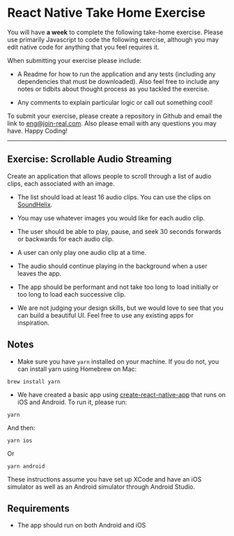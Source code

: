 # React Native Take Home Exercise

You will have **a week** to complete the following take-home exercise. Please use primarily Javascript to code the following exercise, although you may edit native code for anything that you feel requires it.

When submitting your exercise please include:

- A Readme for how to run the application and any tests (including any dependencies that must be downloaded). Also feel free to include any notes or tidbits about thought process as you tackled the exercise.

- Any comments to explain particular logic or call out something cool!

To submit your exercise, please create a repository in Github and email the link to [eng@join-real.com](mailto:eng@join-real.com). Also please email with any questions you may have. Happy Coding!

---

## Exercise: Scrollable Audio Streaming

Create an application that allows people to scroll through a list of audio clips, each associated with an image. 

- The list should load at least 16 audio clips. You can use the clips on [SoundHelix](https://www.soundhelix.com/audio-examples).

- You may use whatever images you would like for each audio clip.

- The user should be able to play, pause, and seek 30 seconds forwards or backwards for each audio clip. 

- A user can only play one audio clip at a time.

- The audio should continue playing in the background when a user leaves the app. 

- The app should be performant and not take too long to load initially or too long to load each successive clip.

- We are not judging your design skills, but we would love to see that you can build a beautiful UI. Feel free to use any existing apps for inspiration. 

## Notes
- Make sure you have `yarn` installed on your machine. If you do not, you can install yarn using Homebrew on Mac:
```
brew install yarn
```

- We have created a basic app using [create-react-native-app](https://github.com/expo/create-react-native-app) that runs on iOS and Android. To run it, please run:

```
yarn
```
And then:
```
yarn ios
```
Or
```
yarn android
```
These instructions assume you have set up XCode and have an iOS simulator as well as an Android simulator through Android Studio. 


## Requirements

- The app should run on both Android and iOS
